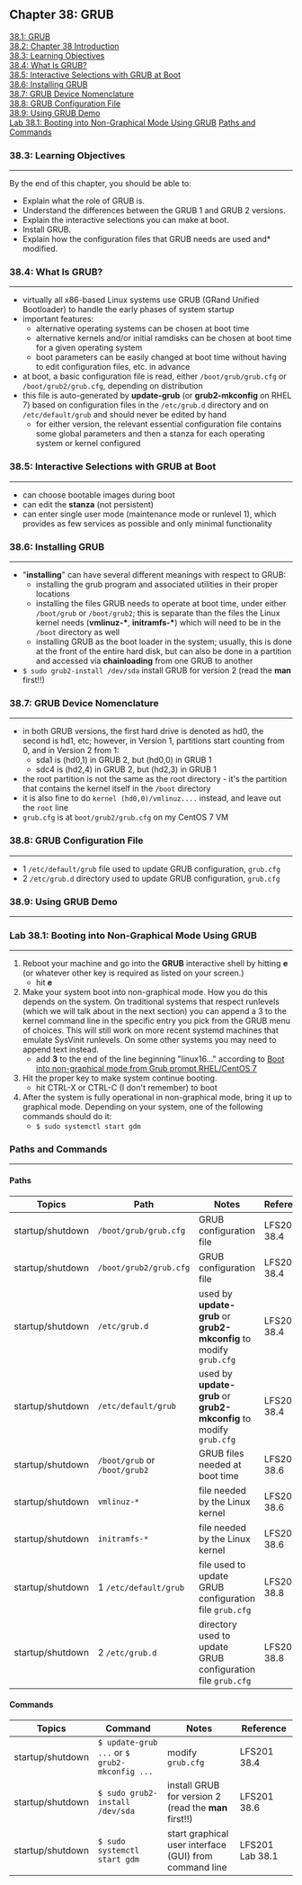 Chapter 38: GRUB
----------------

[38.1: GRUB](#381-grub)  
[38.2: Chapter 38 Introduction](#382-chapter-38-introduction)  
[38.3: Learning Objectives](#383-learning-objectives)  
[38.4: What Is GRUB?](#384-what-is-grub)  
[38.5: Interactive Selections with GRUB at Boot](#385-interactive-selections-with-grub-at-boot)  
[38.6: Installing GRUB](#386-installing-grub)  
[38.7: GRUB Device Nomenclature](#387-grub-device-nomenclature)  
[38.8: GRUB Configuration File](#388-grub-configuration-file)  
[38.9: Using GRUB Demo](#389-using-grub-demo)   
[Lab 38.1: Booting into Non-Graphical Mode Using GRUB](#lab-381-booting-into-non-graphical-mode-using-grub) 
[Paths and Commands](#paths-and-commands)  
  
### 38.3: Learning Objectives
----
By the end of this chapter, you should be able to:
* Explain what the role of GRUB is.
* Understand the differences between the GRUB 1 and GRUB 2 versions.
* Explain the interactive selections you can make at boot.
* Install GRUB.
* Explain how the configuration files that GRUB needs are used and* modified. 
  
### 38.4: What Is GRUB?
----
* virtually all x86-based Linux systems use GRUB (GRand Unified Bootloader) to handle the early phases of system startup
* important features:
    * alternative operating systems can be chosen at boot time
    * alternative kernels and/or initial ramdisks can be chosen at boot time for a given operating system
    * boot parameters can be easily changed at boot time without having to edit configuration files, etc. in advance
* at boot, a basic configuration file is read, either `/boot/grub/grub.cfg` or `/boot/grub2/grub.cfg`, depending on distribution
* this file is auto-generated by **update-grub** (or **grub2-mkconfig** on RHEL 7) based on configuration files in the `/etc/grub.d` directory and on `/etc/default/grub` and should never be edited by hand
    * for either version, the relevant essential configuration file contains some global parameters and then a stanza for each operating system or kernel configured
  
### 38.5: Interactive Selections with GRUB at Boot
----
* can choose bootable images during boot
* can edit the **stanza** (not persistent)
* can enter single user mode (maintenance mode or runlevel 1), which provides as few services as possible and only minimal functionality
  
### 38.6: Installing GRUB
----
* "**installing**" can have several different meanings with respect to GRUB:
    * installing the grub program and associated utilities in their proper locations
    * installing the files GRUB needs to operate at boot time, under either `/boot/grub` or `/boot/grub2`; this is separate than the files the Linux kernel needs (**vmlinuz-\***, **initramfs-\***) which will need to be in the `/boot` directory as well
    * installing GRUB as the boot loader in the system; usually, this is done at the front of the entire hard disk, but can also be done in a partition and accessed via **chainloading** from one GRUB to another
* `$ sudo grub2-install /dev/sda` install GRUB for version 2 (read the **man** first!!)
  
### 38.7: GRUB Device Nomenclature
----
* in both GRUB versions, the first hard drive is denoted as hd0, the second is hd1, etc; however, in Version 1, partitions start counting from 0, and in Version 2 from 1:
    * sda1 is (hd0,1) in GRUB 2, but (hd0,0) in GRUB 1
    * sdc4 is (hd2,4) in GRUB 2, but (hd2,3) in GRUB 1
* the root partition is not the same as the root directory - it's the partition that contains the kernel itself in the `/boot` directory
* it is also fine to do `kernel (hd0,0)/vmlinuz....` instead, and leave out the `root` line
* `grub.cfg` is at `boot/grub2/grub.cfg` on my CentOS 7 VM
  
### 38.8: GRUB Configuration File
----
* 1 `/etc/default/grub` file used to update GRUB configuration, `grub.cfg`
* 2 `/etc/grub.d` directory used to update GRUB configuration, `grub.cfg`
  
### 38.9: Using GRUB Demo
----

### Lab 38.1: Booting into Non-Graphical Mode Using GRUB 
----
1. Reboot your machine and go into the **GRUB** interactive shell by hitting **e** (or whatever other key is required as listed on
your screen.)
    * hit **e**
2. Make your system boot into non-graphical mode. How you do this depends on the system.  On traditional systems that respect runlevels (which we will talk about in the next section) you can append a 3 to the kernel command line in the specific entry you pick from the GRUB menu of choices. This will still work on more recent systemd machines that emulate SysVinit runlevels. On some other systems you may need to append text instead.
    * add **3** to the end of the line beginning "linux16..." according to [Boot into non-graphical mode from Grub prompt RHEL/CentOS 7](https://unix.stackexchange.com/questions/303406/boot-into-non-graphical-mode-from-grub-prompt-rhel-centos-7)
3. Hit the proper key to make system continue booting.
    * hit CTRL-X or CTRL-C (I don't remember) to boot
4. After the system is fully operational in non-graphical mode, bring it up to graphical mode. Depending on your system, one of the following commands should do it:
    * `$ sudo systemctl start gdm`
  
### Paths and Commands
----
  
#### Paths  

Topics | Path | Notes | Reference
------ | ---- | ----- | ---------
startup/shutdown | `/boot/grub/grub.cfg` | GRUB configuration file | LFS201 38.4
startup/shutdown | `/boot/grub2/grub.cfg` | GRUB configuration file | LFS201 38.4
startup/shutdown | `/etc/grub.d` | used by **update-grub** or **grub2-mkconfig** to modify `grub.cfg` | LFS201 38.4
startup/shutdown | `/etc/default/grub` | used by **update-grub** or **grub2-mkconfig** to modify `grub.cfg` | LFS201 38.4
startup/shutdown | `/boot/grub` or `/boot/grub2` | GRUB files needed at boot time | LFS201 38.6
startup/shutdown | `vmlinuz-*` | file needed by the Linux kernel | LFS201 38.6
startup/shutdown | `initramfs-*` | file needed by the Linux kernel | LFS201 38.6
startup/shutdown | 1 `/etc/default/grub` | file used to update GRUB configuration file `grub.cfg` | LFS201 38.8
startup/shutdown | 2 `/etc/grub.d` | directory used to update GRUB configuration file `grub.cfg` | LFS201 38.8
  
#### Commands  

Topics | Command | Notes | Reference
------ | ------- | ----- | ---------
startup/shutdown | `$ update-grub ...` or `$ grub2-mkconfig ...` | modify `grub.cfg` | LFS201 38.4
startup/shutdown | `$ sudo grub2-install /dev/sda` | install GRUB for version 2 (read the **man** first!!) | LFS201 38.6
startup/shutdown | `$ sudo systemctl start gdm` | start graphical user interface (GUI) from command line | LFS201 Lab 38.1
